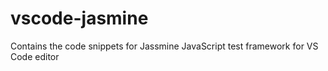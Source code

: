 # vscode-jasmine
Contains the code snippets for Jassmine JavaScript test framework for VS Code editor
